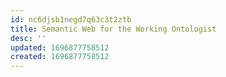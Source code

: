 ```yaml
---
id: nc6djsb1negd7q63c3t2ztb
title: Semantic Web for the Working Ontologist
desc: ''
updated: 1696877758512
created: 1696877758512
---
```

